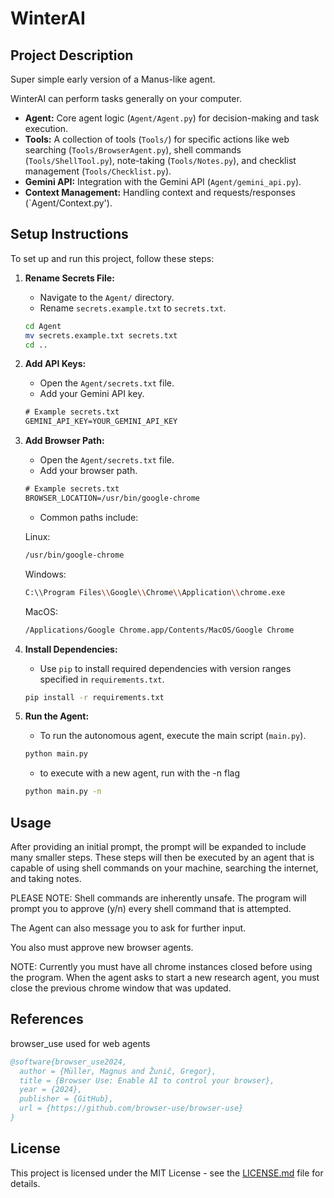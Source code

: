 # WinterAI

## Project Description

Super simple early version of a Manus-like agent.

WinterAI can perform tasks generally on your computer.

- **Agent:** Core agent logic (`Agent/Agent.py`) for decision-making and task execution.
- **Tools:** A collection of tools (`Tools/`) for specific actions like web searching (`Tools/BrowserAgent.py`), shell commands (`Tools/ShellTool.py`), note-taking (`Tools/Notes.py`), and checklist management (`Tools/Checklist.py`).
- **Gemini API:** Integration with the Gemini API (`Agent/gemini_api.py`).
- **Context Management:** Handling context and requests/responses (`Agent/Context.py').

## Setup Instructions

To set up and run this project, follow these steps:

1. **Rename Secrets File:**
   - Navigate to the `Agent/` directory.
   - Rename `secrets.example.txt` to `secrets.txt`.

   ```bash
   cd Agent
   mv secrets.example.txt secrets.txt
   cd ..
   ```

2. **Add API Keys:**
   - Open the `Agent/secrets.txt` file.
   - Add your Gemini API key.

   ```txt
   # Example secrets.txt
   GEMINI_API_KEY=YOUR_GEMINI_API_KEY
   ```

3. **Add Browser Path:**
   - Open the `Agent/secrets.txt` file.
   - Add your browser path.

   ```txt
   # Example secrets.txt
   BROWSER_LOCATION=/usr/bin/google-chrome
   ```

   - Common paths include:

   Linux:
   ```bash
   /usr/bin/google-chrome
   ```

   Windows:
   ```bash
   C:\\Program Files\\Google\\Chrome\\Application\\chrome.exe
   ```

   MacOS:
   ```bash
   /Applications/Google Chrome.app/Contents/MacOS/Google Chrome
   ```

4. **Install Dependencies:**
   - Use `pip` to install required dependencies with version ranges specified in `requirements.txt`.

   ```bash
   pip install -r requirements.txt
   ```

5. **Run the Agent:**
   - To run the autonomous agent, execute the main script (`main.py`).

   ```bash
   python main.py
   ```

   - to execute with a new agent, run with the -n flag

   ```bash
   python main.py -n
   ```

## Usage

After providing an initial prompt, the prompt will be expanded to include many smaller steps. These steps will then be executed by an agent that is capable of using shell commands on your machine, searching the internet, and taking notes.

PLEASE NOTE: Shell commands are inherently unsafe. The program will prompt you to approve (y/n) every shell command that is attempted.

The Agent can also message you to ask for further input.

You also must approve new browser agents. 

NOTE: Currently you must have all chrome instances closed before using the program. When the agent asks to start a new research agent, you must close the previous chrome window that was updated.

## References

browser_use used for web agents
```bibtex
@software{browser_use2024,
  author = {Müller, Magnus and Žunič, Gregor},
  title = {Browser Use: Enable AI to control your browser},
  year = {2024},
  publisher = {GitHub},
  url = {https://github.com/browser-use/browser-use}
}
```

## License

This project is licensed under the MIT License - see the [LICENSE.md](LICENSE.md) file for details.
